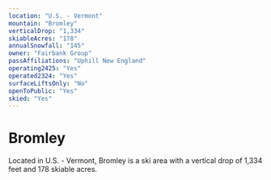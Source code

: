 ```yaml
---
location: "U.S. - Vermont"
mountain: "Bromley"
verticalDrop: "1,334"
skiableAcres: "178"
annualSnowfall: "145"
owner: "Fairbank Group"
passAffiliations: "Uphill New England"
operating2425: "Yes"
operated2324: "Yes"
surfaceLiftsOnly: "No"
openToPublic: "Yes"
skied: "Yes"
---
```


# Bromley

Located in U.S. - Vermont, Bromley is a ski area with a vertical drop of 1,334 feet and 178 skiable acres.